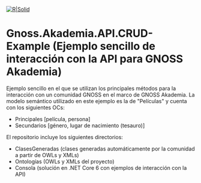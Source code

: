 [![R|Solid](https://media.licdn.com/dms/image/C4D0BAQHbbBx1kBvYAQ/company-logo_200_200/0/1612348174260?e=2147483647&v=beta&t=EH3rqdMG6Osst24SqsFofIofYWwkxwYhodqF6AVCe-U)](https://www.gnoss.com/)
# Gnoss.Akademia.API.CRUD-Example (Ejemplo sencillo de interacción con la API para GNOSS Akademia)

Ejemplo sencillo en el que se utilizan los principales métodos para la interacción con un comunidad GNOSS en el marco de GNOSS Akademia. La modelo semántico utilizado en este ejemplo es la de "Películas" y cuenta con los siguientes OCs:

- Principales [película, persona]
- Secundarios [género, lugar de nacimiento (tesauro)]

El repositorio incluye los siguientes directorios:

- ClasesGeneradas (clases generadas automáticamente por la comunidad a partir de OWLs y XMLs)
- Ontologías (OWLs y XMLs del proyecto)
- Consola (solución en .NET Core 6 con ejemplos de interacción con la API)
